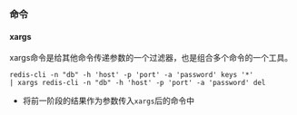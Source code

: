 ### 命令
#### xargs
xargs命令是给其他命令传递参数的一个过滤器，也是组合多个命令的一个工具。
```shell
redis-cli -n "db" -h 'host' -p 'port' -a 'password' keys '*' 
| xargs redis-cli -n "db" -h 'host' -p 'port' -a 'password' del
```
- 将前一阶段的结果作为参数传入`xargs`后的命令中
